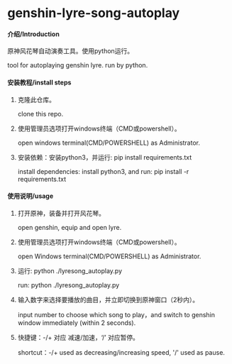 # genshin-lyre-song-autoplay

#### 介绍/Introduction
原神风花琴自动演奏工具。使用python运行。

tool for autoplaying genshin lyre. run by python.

#### 安装教程/install steps

1. 克隆此仓库。

   clone this repo.

2. 使用管理员选项打开windows终端（CMD或powershell）。

   open windows terminal(CMD/POWERSHELL) as Administrator.

3. 安装依赖：安装python3，并运行: pip install requirements.txt

   install dependencies: install python3, and run: pip install -r requirements.txt

#### 使用说明/usage

1. 打开原神，装备并打开风花琴。

   open genshin, equip and open lyre.

2. 使用管理员选项打开windows终端（CMD或powershell）。

   open Windows terminal(CMD/POWERSHELL) as Administrator.

3. 运行: python ./lyresong_autoplay.py

   run: python ./lyresong_autoplay.py

4. 输入数字来选择要播放的曲目，并立即切换到原神窗口（2秒内）。

   input number to choose which song to play，and switch to genshin window immediately (within 2 seconds).

5. 快捷键：-/+ 对应 减速/加速，‘/’ 对应暂停。

   shortcut：-/+ used as decreasing/increasing speed, '/' used as pause.

